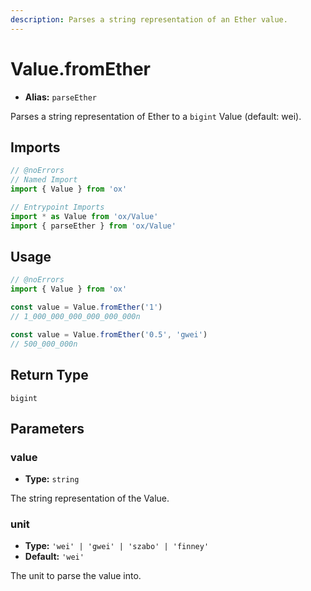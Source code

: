 ```yaml
---
description: Parses a string representation of an Ether value.
---
```


# Value.fromEther

- **Alias:** `parseEther`

Parses a string representation of Ether to a `bigint` Value (default: wei).

## Imports

```ts twoslash
// @noErrors
// Named Import
import { Value } from 'ox'

// Entrypoint Imports
import * as Value from 'ox/Value'
import { parseEther } from 'ox/Value'
```

## Usage

```ts twoslash
// @noErrors
import { Value } from 'ox'

const value = Value.fromEther('1')
// 1_000_000_000_000_000_000n

const value = Value.fromEther('0.5', 'gwei')
// 500_000_000n
```

## Return Type

`bigint`

## Parameters

### value

- **Type:** `string`

The string representation of the Value.

### unit

- **Type:** `'wei' | 'gwei' | 'szabo' | 'finney'`
- **Default:** `'wei'`

The unit to parse the value into.

